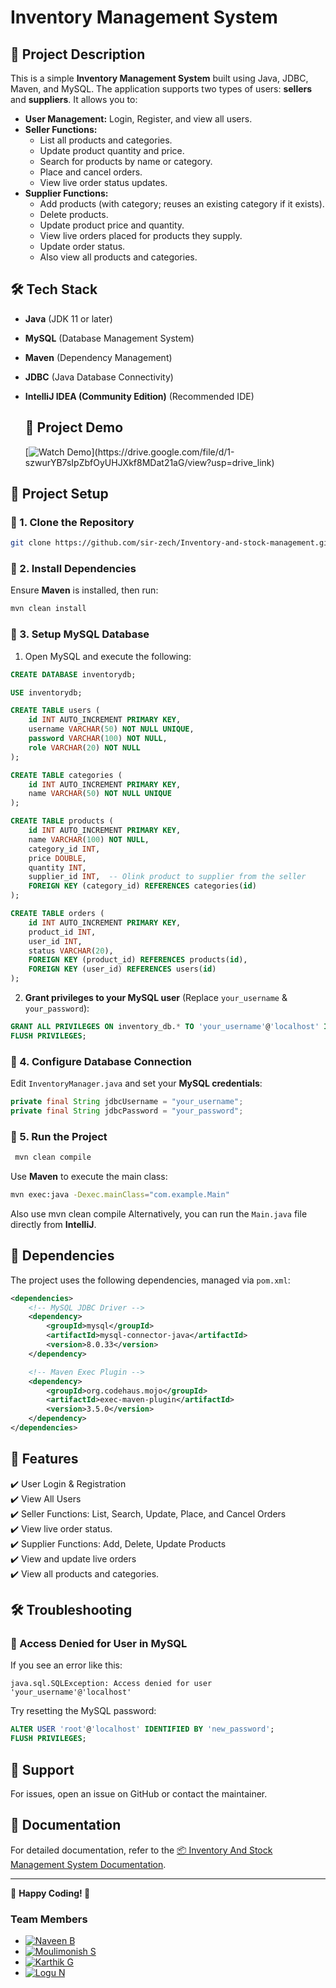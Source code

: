 # Inventory Management System

## 📌 Project Description

This is a simple **Inventory Management System** built using Java, JDBC, Maven, and MySQL. The application supports two types of users: **sellers** and **suppliers**. It allows you to:

- **User Management:** Login, Register, and view all users.
- **Seller Functions:**
  - List all products and categories.
  - Update product quantity and price.
  - Search for products by name or category.
  - Place and cancel orders.
  - View live order status updates.
- **Supplier Functions:**
  - Add products (with category; reuses an existing category if it exists).
  - Delete products.
  - Update product price and quantity.
  - View live orders placed for products they supply.
  - Update order status.
  - Also view all products and categories.

## 🛠 Tech Stack

- **Java** (JDK 11 or later)
- **MySQL** (Database Management System)
- **Maven** (Dependency Management)
- **JDBC** (Java Database Connectivity)
- **IntelliJ IDEA (Community Edition)** (Recommended IDE)

  ## 🎥 Project Demo

  [![Watch Demo](https://img.shields.io/badge/🎬-Watch%20Demo-blue?)](https://drive.google.com/file/d/1-szwurYB7sIpZbfOyUHJXkf8MDat21aG/view?usp=drive_link)

## 📂 Project Setup

### 🔹 1. Clone the Repository

```sh
git clone https://github.com/sir-zech/Inventory-and-stock-management.git
```

### 🔹 2. Install Dependencies

Ensure **Maven** is installed, then run:

```sh
mvn clean install
```

### 🔹 3. Setup MySQL Database

1. Open MySQL and execute the following:

```sql
CREATE DATABASE inventorydb;

USE inventorydb;

CREATE TABLE users (
    id INT AUTO_INCREMENT PRIMARY KEY,
    username VARCHAR(50) NOT NULL UNIQUE,
    password VARCHAR(100) NOT NULL,
    role VARCHAR(20) NOT NULL
);

CREATE TABLE categories (
    id INT AUTO_INCREMENT PRIMARY KEY,
    name VARCHAR(50) NOT NULL UNIQUE
);

CREATE TABLE products (
    id INT AUTO_INCREMENT PRIMARY KEY,
    name VARCHAR(100) NOT NULL,
    category_id INT,
    price DOUBLE,
    quantity INT,
    supplier_id INT,  -- Olink product to supplier from the seller
    FOREIGN KEY (category_id) REFERENCES categories(id)
);

CREATE TABLE orders (
    id INT AUTO_INCREMENT PRIMARY KEY,
    product_id INT,
    user_id INT,
    status VARCHAR(20),
    FOREIGN KEY (product_id) REFERENCES products(id),
    FOREIGN KEY (user_id) REFERENCES users(id)
);
```

2. **Grant privileges to your MySQL user** (Replace `your_username` & `your_password`):

```sql
GRANT ALL PRIVILEGES ON inventory_db.* TO 'your_username'@'localhost' IDENTIFIED BY 'your_password';
FLUSH PRIVILEGES;
```

### 🔹 4. Configure Database Connection

Edit `InventoryManager.java` and set your **MySQL credentials**:

```java
private final String jdbcUsername = "your_username";
private final String jdbcPassword = "your_password";
```

### 🔹 5. Run the Project

```sh
 mvn clean compile
```

Use **Maven** to execute the main class:

```sh
mvn exec:java -Dexec.mainClass="com.example.Main"
```

Also use mvn clean compile
Alternatively, you can run the `Main.java` file directly from **IntelliJ**.

## 📜 Dependencies

The project uses the following dependencies, managed via `pom.xml`:

```xml
<dependencies>
    <!-- MySQL JDBC Driver -->
    <dependency>
        <groupId>mysql</groupId>
        <artifactId>mysql-connector-java</artifactId>
        <version>8.0.33</version>
    </dependency>

    <!-- Maven Exec Plugin -->
    <dependency>
        <groupId>org.codehaus.mojo</groupId>
        <artifactId>exec-maven-plugin</artifactId>
        <version>3.5.0</version>
    </dependency>
</dependencies>
```

## 🚀 Features

✔️ User Login & Registration\
✔️ View All Users\
✔️ Seller Functions: List, Search, Update, Place, and Cancel Orders\
✔️ View live order status.\
✔️ Supplier Functions: Add, Delete, Update Products\
✔️ View and update live orders\
✔️ View all products and categories.

## 🛠 Troubleshooting

### 🔴 Access Denied for User in MySQL

If you see an error like this:

```
java.sql.SQLException: Access denied for user 'your_username'@'localhost'
```

Try resetting the MySQL password:

```sql
ALTER USER 'root'@'localhost' IDENTIFIED BY 'new_password';
FLUSH PRIVILEGES;
```

## 📧 Support

For issues, open an issue on GitHub or contact the maintainer.

## 📄 Documentation

For detailed documentation, refer to the [📦 Inventory And Stock Management System Documentation](https://github.com/sir-zech/Inventory-and-stock-management/blob/fe0c0ab69bfcc5290dca872bfb40d8592aa5d8f0/%F0%9F%93%A6%20Inventory%20And%20Stock%20Management%20System%20Documentation.pdf).

---

📌 **Happy Coding! 🚀**

### Team Members

- [![Naveen B](https://img.shields.io/badge/GitHub-Naveen_B-blue?logo=github)](https://github.com/sir-zech)
- [![Moulimonish S](https://img.shields.io/badge/GitHub-Moulimonish_S-blue?logo=github)](https://github.com/moulimonishxx)
- [![Karthik G](https://img.shields.io/badge/GitHub-Karthik_G-blue?logo=github)](https://github.com/Karthikg2628)
- [![Logu N](https://img.shields.io/badge/GitHub-Logu_N-blue?logo=github)](https://github.com/Loguneelakandan)
